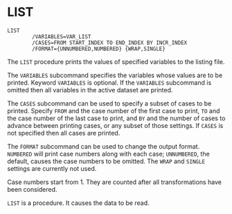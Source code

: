 # LIST

```
LIST
        /VARIABLES=VAR_LIST
        /CASES=FROM START_INDEX TO END_INDEX BY INCR_INDEX
        /FORMAT={UNNUMBERED,NUMBERED} {WRAP,SINGLE}
```

   The `LIST` procedure prints the values of specified variables to the
listing file.

   The `VARIABLES` subcommand specifies the variables whose values are
to be printed.  Keyword `VARIABLES` is optional.  If the `VARIABLES`
subcommand is omitted then all variables in the active dataset are
printed.

   The `CASES` subcommand can be used to specify a subset of cases to be
printed.  Specify `FROM` and the case number of the first case to print,
`TO` and the case number of the last case to print, and `BY` and the
number of cases to advance between printing cases, or any subset of
those settings.  If `CASES` is not specified then all cases are printed.

   The `FORMAT` subcommand can be used to change the output format.
`NUMBERED` will print case numbers along with each case; `UNNUMBERED`,
the default, causes the case numbers to be omitted.  The `WRAP` and
`SINGLE` settings are currently not used.

   Case numbers start from 1.  They are counted after all
transformations have been considered.

   `LIST` is a procedure.  It causes the data to be read.

